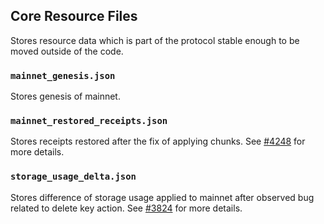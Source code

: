 ## Core Resource Files

Stores resource data which is part of the protocol stable enough to be moved outside of the code.

### `mainnet_genesis.json`

Stores genesis of mainnet.

### `mainnet_restored_receipts.json`

Stores receipts restored after the fix of applying chunks. See [#4248](https://github.com/utnet-org/utility/pull/4248) for more details.

### `storage_usage_delta.json`

Stores difference of storage usage applied to mainnet after observed bug related to delete key action. See [#3824](https://github.com/utnet-org/utility/issues/3824) for more details.
